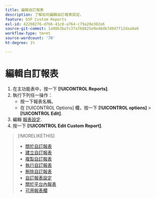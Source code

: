 ```yaml
---
title: 編輯自訂報表
description: 了解如何編輯自訂報表設定。
feature: DSP Custom Reports
exl-id: 42208276-d766-41c8-a764-c79a20e302e6
source-git-commit: 1a98b3ba7c37a768825e9e48db7d847f12daa9a0
workflow-type: tm+mt
source-wordcount: '70'
ht-degree: 1%

---
```


# 編輯自訂報表

1. 在主功能表中，按一下 **[!UICONTROL Reports]**.
1. 執行下列任一操作：
   * 按一下報表名稱。
   * 在 [!UICONTROL Options] 欄，按一下 **[!UICONTROL options]** > **[!UICONTROL Edit]**.
1. 編輯 [報表設定](/help/dsp/reports/report-settings.md).
1. 按一下 **[!UICONTROL Edit Custom Report]**.

>[!MORELIKETHIS]
>
>* [關於自訂報表](/help/dsp/reports/report-about.md)
>* [建立自訂報表](/help/dsp/reports/report-create.md)
>* [複製自訂報表](/help/dsp/reports/report-copy.md)
>* [執行自訂報表](/help/dsp/reports/report-run-now.md)
>* [刪除自訂報表](/help/dsp/reports/report-delete.md)
>* [自訂報表設定](/help/dsp/reports/report-settings.md)
>* [關於平台內報表](/help/dsp/campaign-management/reports/campaign-reports-about.md)
>* [可用報表欄](/help/dsp/reports/report-columns.md)

